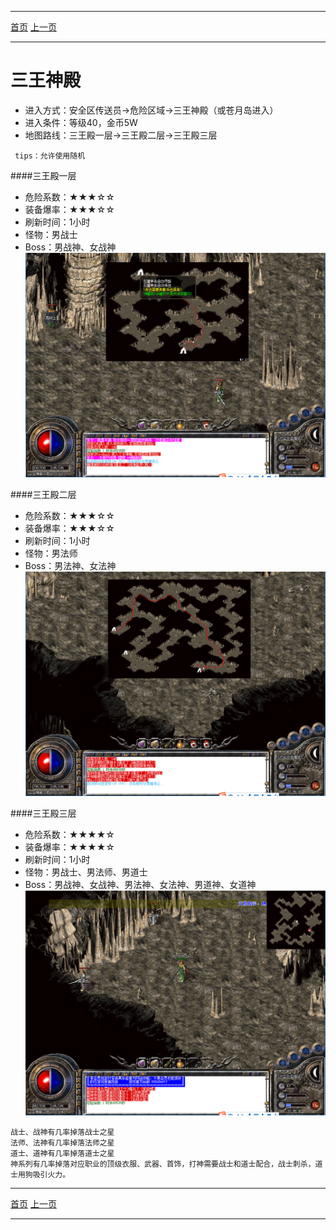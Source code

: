 -------
[首页](../index.html)
[上一页](javascript:history.back(-1))

-------
# 三王神殿

* 进入方式：安全区传送员→危险区域→三王神殿（或苍月岛进入）
* 进入条件：等级40，金币5W
* 地图路线：三王殿一层→三王殿二层→三王殿三层

```
 tips：允许使用随机
```

####三王殿一层
* 危险系数：★★★☆☆
* 装备爆率：★★★☆☆
* 刷新时间：1小时
* 怪物：男战士
* Boss：男战神、女战神
![](maps/三王殿一层.png)

####三王殿二层
* 危险系数：★★★☆☆
* 装备爆率：★★★☆☆
* 刷新时间：1小时
* 怪物：男法师
* Boss：男法神、女法神
![](maps/三王殿二层.png)

####三王殿三层
* 危险系数：★★★★☆
* 装备爆率：★★★★☆
* 刷新时间：1小时
* 怪物：男战士、男法师、男道士
* Boss：男战神、女战神、男法神、女法神、男道神、女道神
![](maps/三王殿三层.png)



```
战士、战神有几率掉落战士之星
法师、法神有几率掉落法师之星
道士、道神有几率掉落道士之星
神系列有几率掉落对应职业的顶级衣服、武器、首饰，打神需要战士和道士配合，战士刺杀，道士用狗吸引火力。
```

-------
[首页](../index.html)
[上一页](javascript:history.back(-1))

-------



















